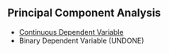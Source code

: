 ## Principal Component Analysis
- [Continuous Dependent Variable](../[SC]-Predictive-Analytics/[SC]-Data-Mining/[M]-Principal-Component-Analysis_Continuous-DV.md)
- Binary Dependent Variable (UNDONE)

